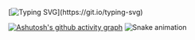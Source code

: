 [![Typing SVG](https://readme-typing-svg.demolab.com?font=Fira+Code&size=35&pause=1000&color=9e4c98&width=435&lines=HELLO+WORLD!)](https://git.io/typing-svg)

[![Ashutosh's github activity graph](https://github-readme-activity-graph.cyclic.app/graph?username=ACHUX21&bg_color=000000&color=9e4c98&line=9e4c98&point=9c9c9c&area=true&hide_border=true)](https://github.com/ashutosh00710/github-readme-activity-graph)
![Snake animation](https://github.com/thepiyushmalhotra/thepiyushmalhotra/blob/output/github-contribution-grid-snake.svg)
